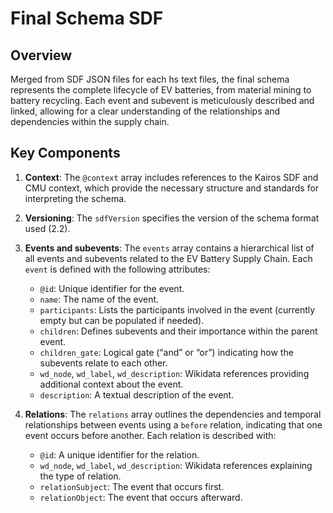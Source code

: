 # Final Schema SDF

## Overview

Merged from SDF JSON files for each hs text files, the final schema represents the complete lifecycle of EV batteries, from material mining to battery recycling. Each event and subevent is meticulously described and linked, allowing for a clear understanding of the relationships and dependencies within the supply chain.

## Key Components

1. **Context**: The ```@context``` array includes references to the Kairos SDF and CMU context, which provide the necessary structure and standards for interpreting the schema. 
2. **Versioning**: The ```sdfVersion``` specifies the version of the schema format used (2.2).
3. **Events and subevents**: The ```events``` array contains a hierarchical list of all events and subevents related to the EV Battery Supply Chain. Each ```event``` is defined with the following attributes:
    - ```@id```: Unique identifier for the event.
    - ```name```: The name of the event.
    -  ```participants```: Lists the participants involved in the event (currently empty but can be populated if needed).
    - ```children```: Defines subevents and their importance within the parent event.
    - ```children_gate```: Logical gate (“and” or “or”) indicating how the subevents relate to each other.
    - ```wd_node```, ```wd_label```, ```wd_description```: Wikidata references providing additional context about the event.
    - ```description```: A textual description of the event.

4. **Relations**: The ```relations``` array outlines the dependencies and temporal relationships between events using a ```before``` relation, indicating that one event occurs before another. Each relation is described with:
    - ```@id```: A unique identifier for the relation.
    - ```wd_node```, ```wd_label```, ```wd_description```: Wikidata references explaining the type of relation.
    - ```relationSubject```: The event that occurs first.
	- ```relationObject```: The event that occurs afterward.